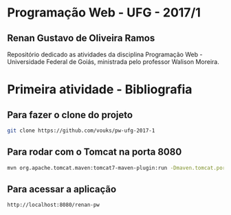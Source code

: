 # Programação Web - UFG - 2017/1

## Renan Gustavo de Oliveira Ramos

Repositório dedicado as atividades da disciplina Programação Web - Universidade Federal de Goiás, ministrada pelo professor Walison Moreira.

# Primeira atividade - Bibliografia

## Para fazer o clone do projeto

```bash
git clone https://github.com/vouks/pw-ufg-2017-1
```

## Para rodar com o Tomcat na porta 8080

```bash
mvn org.apache.tomcat.maven:tomcat7-maven-plugin:run -Dmaven.tomcat.port=8080
```

## Para acessar a aplicação

```bash
http://localhost:8080/renan-pw
```

